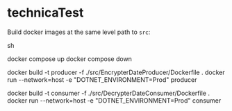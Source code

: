 # technicaTest
Build docker images at the same level path to `src`:


sh

docker compose up
docker compose down

docker build -t producer -f ./src/EncrypterDateProducer/Dockerfile .
docker run --network=host -e "DOTNET_ENVIRONMENT=Prod"  producer

docker build -t consumer -f ./src/DecrypterDateConsumer/Dockerfile .
docker run --network=host -e "DOTNET_ENVIRONMENT=Prod"  consumer
